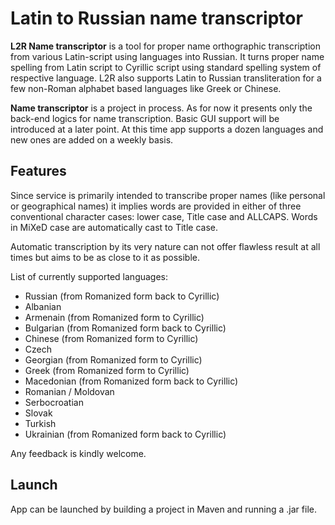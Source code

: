 # Latin to Russian name transcriptor
**L2R Name transcriptor** is a tool for proper name orthographic transcription from various Latin-script using languages into Russian. It turns proper name spelling from Latin script to Cyrillic script using standard spelling system of respective language. L2R also supports Latin to Russian transliteration for a few non-Roman alphabet based languages like Greek or Chinese.

**Name transcriptor** is a project in process. As for now it presents only the back-end logics for name transcription. Basic GUI support will be introduced at a later point. At this time app supports a dozen languages and new ones are added on a weekly basis.

## Features

Since service is primarily intended to transcribe proper names (like personal or geographical names) it implies words are provided in either of three conventional character cases: lower case, Title case and ALLCAPS. Words in MiXeD case are automatically cast to Title case. 

Automatic transcription by its very nature can not offer flawless result at all times but aims to be as close to it as possible.

List of currently supported languages:
* Russian (from Romanized form back to Cyrillic)
* Albanian
* Armenain (from Romanized form to Cyrillic)
* Bulgarian (from Romanized form back to Cyrillic)
* Chinese (from Romanized form to Cyrillic)
* Czech
* Georgian (from Romanized form to Cyrillic)
* Greek (from Romanized form to Cyrillic)
* Macedonian (from Romanized form back to Cyrillic)
* Romanian / Moldovan
* Serbocroatian
* Slovak
* Turkish
* Ukrainian (from Romanized form back to Cyrillic)

Any feedback is kindly welcome.

## Launch

App can be launched by building a project in Maven and running a .jar file.